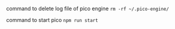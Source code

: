 command to delete log file of pico engine
`rm -rf ~/.pico-engine/`

command to start pico 
`npm run start`


